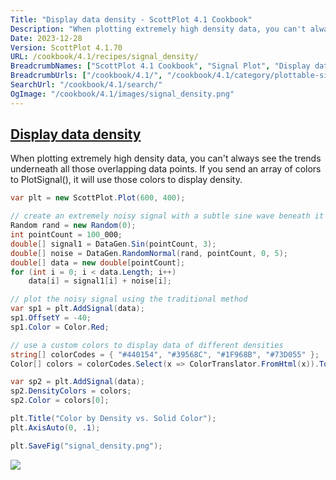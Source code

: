 ```yaml
---
Title: "Display data density - ScottPlot 4.1 Cookbook"
Description: "When plotting extremely high density data, you can't always see the trends underneath all those overlapping data points. If you send an array of colors to PlotSignal(), it will use those colors to display density."
Date: 2023-12-28
Version: ScottPlot 4.1.70
URL: /cookbook/4.1/recipes/signal_density/
BreadcrumbNames: ["ScottPlot 4.1 Cookbook", "Signal Plot", "Display data density"]
BreadcrumbUrls: ["/cookbook/4.1/", "/cookbook/4.1/category/plottable-signal-plot", "/cookbook/4.1/recipes/signal_density/"]
SearchUrl: "/cookbook/4.1/search/"
OgImage: "/cookbook/4.1/images/signal_density.png"
---
```


<h2><a id='display-data-density' href='/cookbook/4.1/recipes/signal_density/'>Display data density</a></h2>

When plotting extremely high density data, you can't always see the trends underneath all those overlapping data points. If you send an array of colors to PlotSignal(), it will use those colors to display density.

```cs
var plt = new ScottPlot.Plot(600, 400);

// create an extremely noisy signal with a subtle sine wave beneath it
Random rand = new Random(0);
int pointCount = 100_000;
double[] signal1 = DataGen.Sin(pointCount, 3);
double[] noise = DataGen.RandomNormal(rand, pointCount, 0, 5);
double[] data = new double[pointCount];
for (int i = 0; i < data.Length; i++)
    data[i] = signal1[i] + noise[i];

// plot the noisy signal using the traditional method
var sp1 = plt.AddSignal(data);
sp1.OffsetY = -40;
sp1.Color = Color.Red;

// use a custom colors to display data of different densities
string[] colorCodes = { "#440154", "#39568C", "#1F968B", "#73D055" };
Color[] colors = colorCodes.Select(x => ColorTranslator.FromHtml(x)).ToArray();

var sp2 = plt.AddSignal(data);
sp2.DensityColors = colors;
sp2.Color = colors[0];

plt.Title("Color by Density vs. Solid Color");
plt.AxisAuto(0, .1);

plt.SaveFig("signal_density.png");
```

<img src='../../images/signal_density.png' class='d-block mx-auto my-5' />


